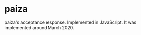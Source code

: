 # paiza
paiza's acceptance response.
Implemented in JavaScript.
It was implemented around March 2020.
